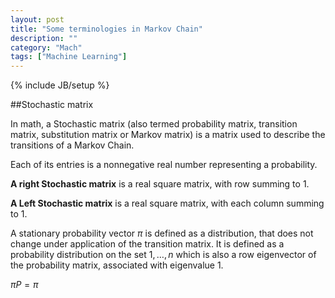 ```yaml
---
layout: post
title: "Some terminologies in Markov Chain"
description: ""
category: "Mach"
tags: ["Machine Learning"]
---
```

{% include JB/setup %}

##Stochastic matrix

In math, a Stochastic matrix (also termed probability matrix, transition matrix,
substitution matrix or Markov matrix) is a matrix used to describe the transitions 
of a Markov Chain.

Each of its entries is a nonnegative real number representing a probability.

**A right Stochastic matrix** is a real square matrix, with row summing to 1.

**A Left Stochastic matrix** is a real square matrix, with each column summing to 1.


A stationary probability vector $\pi$ is defined as a distribution, that does 
not change under application of the transition matrix. It is defined as a probability
distribution on the set ${1,\dots,n}$ which is also a row eigenvector of the probability matrix, associated with eigenvalue 1.

$\pi P = \pi$

